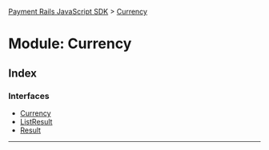 [Payment Rails JavaScript SDK](../README.md) > [Currency](../modules/currency.md)



# Module: Currency

## Index

### Interfaces

* [Currency](../interfaces/currency.currency-1.md)
* [ListResult](../interfaces/currency.listresult.md)
* [Result](../interfaces/currency.result.md)



---
